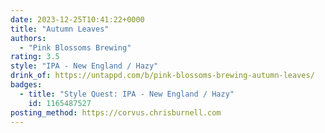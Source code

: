 ```yaml
---
date: 2023-12-25T10:41:22+0000
title: "Autumn Leaves"
authors:
  - "Pink Blossoms Brewing"
rating: 3.5
style: "IPA - New England / Hazy"
drink_of: https://untappd.com/b/pink-blossoms-brewing-autumn-leaves/
badges:
  - title: "Style Quest: IPA - New England / Hazy"
    id: 1165487527
posting_method: https://corvus.chrisburnell.com
---
```

